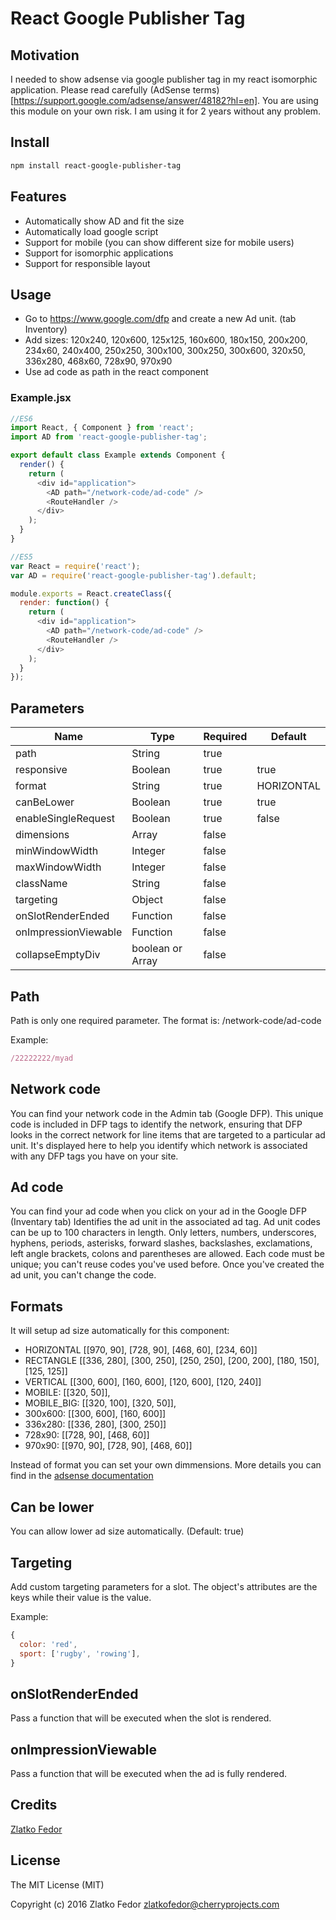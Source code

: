 # React Google Publisher Tag

## Motivation

I needed to show adsense via google publisher tag in my react isomorphic application.
Please read carefully (AdSense terms)[https://support.google.com/adsense/answer/48182?hl=en].
You are using this module on your own risk. I am using it for 2 years without any problem.

## Install
```sh
npm install react-google-publisher-tag
```

## Features

 * Automatically show AD and fit the size
 * Automatically load google script
 * Support for mobile (you can show different size for mobile users)
 * Support for isomorphic applications
 * Support for responsible layout


## Usage

 - Go to https://www.google.com/dfp and create a new Ad unit. (tab Inventory)
 - Add sizes: 120x240, 120x600, 125x125, 160x600, 180x150, 200x200, 234x60, 240x400, 250x250, 300x100, 300x250, 300x600, 320x50, 336x280, 468x60, 728x90, 970x90
 - Use ad code as path in the react component


### Example.jsx

```js
//ES6
import React, { Component } from 'react';
import AD from 'react-google-publisher-tag';

export default class Example extends Component {
  render() {
    return (
      <div id="application">
        <AD path="/network-code/ad-code" />
        <RouteHandler />
      </div>
    );
  }
}
```

```js
//ES5
var React = require('react');
var AD = require('react-google-publisher-tag').default;

module.exports = React.createClass({
  render: function() {
    return (
      <div id="application">
        <AD path="/network-code/ad-code" />
        <RouteHandler />
      </div>
    );
  }
});
```

## Parameters

| Name                       |     Type         |  Required | Default   |
|----------------------------|------------------|-----------|------------|
| path                       | String           | true      |            |
| responsive                 | Boolean          | true      | true       |
| format                     | String           | true      | HORIZONTAL |
| canBeLower                 | Boolean          | true      | true       |
| enableSingleRequest        | Boolean          | true      | false      |
| dimensions                 | Array            | false     |            |
| minWindowWidth             | Integer          | false     |            |
| maxWindowWidth             | Integer          | false     |            |
| className                  | String           | false     |            |
| targeting                  | Object           | false     |            |
| onSlotRenderEnded          | Function         | false     |            |
| onImpressionViewable       | Function         | false     |            |
| collapseEmptyDiv           | boolean or Array | false     |            |

## Path

Path is only one required parameter. The format is:
/network-code/ad-code

Example:

```js
/22222222/myad
```

## Network code

You can find your network code in the Admin tab (Google DFP).
This unique code is included in DFP tags to identify the network, ensuring that DFP looks in the correct network for line items that are targeted to a particular ad unit. It's displayed here to help you identify which network is associated with any DFP tags you have on your site.

## Ad code

You can find your ad code when you click on your ad in the Google DFP (Inventary tab)
Identifies the ad unit in the associated ad tag. Ad unit codes can be up to 100 characters in length. Only letters, numbers, underscores, hyphens, periods, asterisks, forward slashes, backslashes, exclamations, left angle brackets, colons and parentheses are allowed. Each code must be unique; you can't reuse codes you've used before. Once you've created the ad unit, you can't change the code.


## Formats

It will setup ad size automatically for this component:
 - HORIZONTAL [[970, 90], [728, 90], [468, 60], [234, 60]]
 - RECTANGLE [[336, 280], [300, 250], [250, 250], [200, 200], [180, 150], [125, 125]]
 - VERTICAL [[300, 600], [160, 600], [120, 600], [120, 240]]
 - MOBILE: [[320, 50]],
 - MOBILE_BIG: [[320, 100], [320, 50]],
 - 300x600: [[300, 600], [160, 600]]
 - 336x280: [[336, 280], [300, 250]]
 - 728x90: [[728, 90], [468, 60]]
 - 970x90: [[970, 90], [728, 90], [468, 60]]

Instead of format you can set your own dimmensions. More details you can find in the [adsense documentation](https://support.google.com/adsense/answer/6002621?hl=sk)

## Can be lower

You can allow lower ad size automatically. (Default: true)

## Targeting

Add custom targeting parameters for a slot.
The object's attributes are the keys while their value is the value.

Example:
```js
{
  color: 'red',
  sport: ['rugby', 'rowing'],
}
```

## onSlotRenderEnded

Pass a function that will be executed when the slot is rendered.

## onImpressionViewable

Pass a function that will be executed when the ad is fully rendered.

## Credits

[Zlatko Fedor](http://github.com/seeden)

## License

The MIT License (MIT)

Copyright (c) 2016 Zlatko Fedor zlatkofedor@cherryprojects.com
